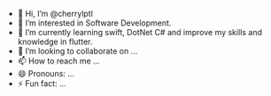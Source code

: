 - 👋 Hi, I’m @cherrylptl
- 👀 I’m interested in Software Development.
- 🌱 I’m currently learning swift, DotNet C# and improve my skills and knowledge in flutter.
- 💞️ I’m looking to collaborate on ...
- 📫 How to reach me ...
- 😄 Pronouns: ...
- ⚡ Fun fact: ...

<!---
cherrylptl/cherrylptl is a ✨ special ✨ repository because its `README.md` (this file) appears on your GitHub profile.
You can click the Preview link to take a look at your changes.
--->
